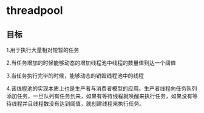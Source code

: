 # threadpool
## 目标
1.用于执行大量相对短暂的任务

2.当任务增加的时候能够动态的增加线程池中线程的数量值到达一个阈值

3.当任务执行完毕的时候，能够动态的销毁线程池中的线程

4.该线程池的实现本质上也是生产者与消费者模型的应用。生产者线程向任务队列添加任务，一旦队列有任务到来，如果有等待线程就唤醒来执行任务，如果没有等待线程并且线程数没有达到阈值，就创建线程来执行任务。

